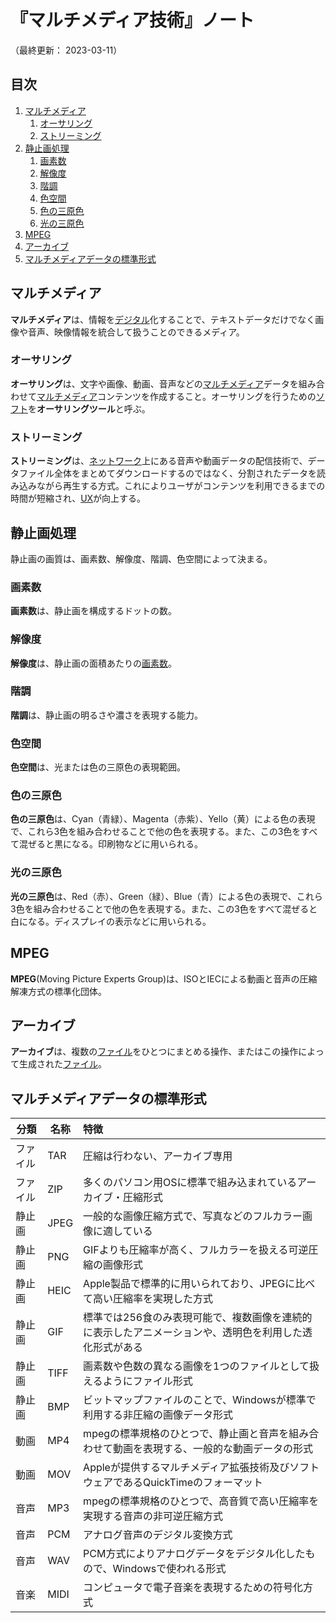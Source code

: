 # 『マルチメディア技術』ノート

（最終更新： 2023-03-11）


## 目次

1. [マルチメディア](#マルチメディア)
	1. [オーサリング](#オーサリング)
	1. [ストリーミング](#ストリーミング)
1. [静止画処理](#静止画処理)
	1. [画素数](#画素数)
	1. [解像度](#解像度)
	1. [階調](#階調)
	1. [色空間](#色空間)
	1. [色の三原色](#色の三原色)
	1. [光の三原色](#光の三原色)
1. [MPEG](#mpeg)
1. [アーカイブ](#アーカイブ)
1. [マルチメディアデータの標準形式](#マルチメディアデータの標準形式)


## マルチメディア

**マルチメディア**は、情報を[デジタル](../../../../basics/information_theory/_/chapters/coding_theory.md#デジタル)化することで、テキストデータだけでなく画像や音声、映像情報を統合して扱うことのできるメディア。

### オーサリング

**オーサリング**は、文字や画像、動画、音声などの[マルチメディア](#マルチメディア)データを組み合わせて[マルチメディア](#マルチメディア)コンテンツを作成すること。オーサリングを行うための[ソフト](./software.md3ソフトウェア)を**オーサリングツール**と呼ぶ。

### ストリーミング

**ストリーミング**は、[ネットワーク](../../../../network/_/chapters/basic_knowledge_of_network.md#ネットワーク)上にある音声や動画データの配信技術で、データファイル全体をまとめてダウンロードするのではなく、分割されたデータを読み込みながら再生する方式。これによりユーザがコンテンツを利用できるまでの時間が短縮され、[UX](./software.md#ux)が向上する。


## 静止画処理

静止画の画質は、画素数、解像度、階調、色空間によって決まる。

### 画素数

**画素数**は、静止画を構成するドットの数。

### 解像度

**解像度**は、静止画の面積あたりの[画素数](#画素数)。

### 階調

**階調**は、静止画の明るさや濃さを表現する能力。

### 色空間

**色空間**は、光または色の三原色の表現範囲。

### 色の三原色

**色の三原色**は、Cyan（青緑）、Magenta（赤紫）、Yello（黄）による色の表現で、これら3色を組み合わせることで他の色を表現する。また、この3色をすべて混ぜると黒になる。印刷物などに用いられる。

### 光の三原色

**光の三原色**は、Red（赤）、Green（緑）、Blue（青）による色の表現で、これら3色を組み合わせることで他の色を表現する。また、この3色をすべて混ぜると白になる。ディスプレイの表示などに用いられる。


## MPEG

**MPEG**(Moving Picture Experts Group)は、ISOとIECによる動画と音声の圧縮解凍方式の標準化団体。


## アーカイブ

**アーカイブ**は、複数の[ファイル](./file_system.md#ファイル)をひとつにまとめる操作、またはこの操作によって生成された[ファイル](./file_system.md#ファイル)。


## マルチメディアデータの標準形式

| 分類     | 名称 | 特徴                                                                                                    |
| -------- | ---- | :------------------------------------------------------------------------------------------------------ |
| ファイル | TAR  | 圧縮は行わない、アーカイブ専用                                                                          |
| ファイル | ZIP  | 多くのパソコン用OSに標準で組み込まれているアーカイブ・圧縮形式                                          |
| 静止画   | JPEG | 一般的な画像圧縮方式で、写真などのフルカラー画像に適している                                            |
| 静止画   | PNG  | GIFよりも圧縮率が高く、フルカラーを扱える可逆圧縮の画像形式                                             |
| 静止画   | HEIC | Apple製品で標準的に用いられており、JPEGに比べて高い圧縮率を実現した方式                                 |
| 静止画   | GIF  | 標準では256食のみ表現可能で、複数画像を連続的に表示したアニメーションや、透明色を利用した透化形式がある |
| 静止画   | TIFF | 画素数や色数の異なる画像を1つのファイルとして扱えるようにファイル形式                                   |
| 静止画   | BMP  | ビットマップファイルのことで、Windowsが標準で利用する非圧縮の画像データ形式                             |
| 動画     | MP4  | mpegの標準規格のひとつで、静止画と音声を組み合わせて動画を表現する、一般的な動画データの形式           |
| 動画     | MOV  | Appleが提供するマルチメディア拡張技術及びソフトウェアであるQuickTimeのフォーマット                      |
| 音声     | MP3  | mpegの標準規格のひとつで、高音質で高い圧縮率を実現する音声の非可逆圧縮方式                              |
| 音声     | PCM  | アナログ音声のデジタル変換方式                                                                          |
| 音声     | WAV  | PCM方式によりアナログデータをデジタル化したもので、Windowsで使われる形式                                |
| 音楽     | MIDI | コンピュータで電子音楽を表現するための符号化方式                                                        |
